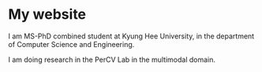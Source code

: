 # My website
I am MS-PhD combined student at Kyung Hee University, in the department of Computer Science and Engineering.

I am doing research in the PerCV Lab in the multimodal domain.


